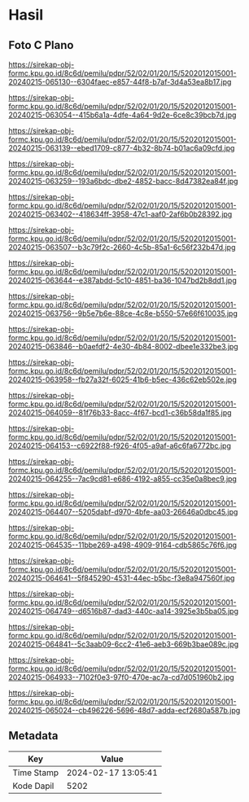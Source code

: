 # Hasil

## Foto C Plano

https://sirekap-obj-formc.kpu.go.id/8c6d/pemilu/pdpr/52/02/01/20/15/5202012015001-20240215-065130--6304faec-e857-44f8-b7af-3d4a53ea8b17.jpg

https://sirekap-obj-formc.kpu.go.id/8c6d/pemilu/pdpr/52/02/01/20/15/5202012015001-20240215-063054--415b6a1a-4dfe-4a64-9d2e-6ce8c39bcb7d.jpg

https://sirekap-obj-formc.kpu.go.id/8c6d/pemilu/pdpr/52/02/01/20/15/5202012015001-20240215-063139--ebed1709-c877-4b32-8b74-b01ac6a09cfd.jpg

https://sirekap-obj-formc.kpu.go.id/8c6d/pemilu/pdpr/52/02/01/20/15/5202012015001-20240215-063259--193a6bdc-dbe2-4852-bacc-8d47382ea84f.jpg

https://sirekap-obj-formc.kpu.go.id/8c6d/pemilu/pdpr/52/02/01/20/15/5202012015001-20240215-063402--418634ff-3958-47c1-aaf0-2af6b0b28392.jpg

https://sirekap-obj-formc.kpu.go.id/8c6d/pemilu/pdpr/52/02/01/20/15/5202012015001-20240215-063507--b3c79f2c-2660-4c5b-85a1-6c56f232b47d.jpg

https://sirekap-obj-formc.kpu.go.id/8c6d/pemilu/pdpr/52/02/01/20/15/5202012015001-20240215-063644--e387abdd-5c10-4851-ba36-1047bd2b8dd1.jpg

https://sirekap-obj-formc.kpu.go.id/8c6d/pemilu/pdpr/52/02/01/20/15/5202012015001-20240215-063756--9b5e7b6e-88ce-4c8e-b550-57e66f610035.jpg

https://sirekap-obj-formc.kpu.go.id/8c6d/pemilu/pdpr/52/02/01/20/15/5202012015001-20240215-063846--b0aefdf2-4e30-4b84-8002-dbee1e332be3.jpg

https://sirekap-obj-formc.kpu.go.id/8c6d/pemilu/pdpr/52/02/01/20/15/5202012015001-20240215-063958--fb27a32f-6025-41b6-b5ec-436c62eb502e.jpg

https://sirekap-obj-formc.kpu.go.id/8c6d/pemilu/pdpr/52/02/01/20/15/5202012015001-20240215-064059--81f76b33-8acc-4f67-bcd1-c36b58da1f85.jpg

https://sirekap-obj-formc.kpu.go.id/8c6d/pemilu/pdpr/52/02/01/20/15/5202012015001-20240215-064153--c6922f88-f926-4f05-a9af-a6c6fa6772bc.jpg

https://sirekap-obj-formc.kpu.go.id/8c6d/pemilu/pdpr/52/02/01/20/15/5202012015001-20240215-064255--7ac9cd81-e686-4192-a855-cc35e0a8bec9.jpg

https://sirekap-obj-formc.kpu.go.id/8c6d/pemilu/pdpr/52/02/01/20/15/5202012015001-20240215-064407--5205dabf-d970-4bfe-aa03-26646a0dbc45.jpg

https://sirekap-obj-formc.kpu.go.id/8c6d/pemilu/pdpr/52/02/01/20/15/5202012015001-20240215-064535--11bbe269-a498-4909-9164-cdb5865c76f6.jpg

https://sirekap-obj-formc.kpu.go.id/8c6d/pemilu/pdpr/52/02/01/20/15/5202012015001-20240215-064641--5f845290-4531-44ec-b5bc-f3e8a947560f.jpg

https://sirekap-obj-formc.kpu.go.id/8c6d/pemilu/pdpr/52/02/01/20/15/5202012015001-20240215-064749--d6516b87-dad3-440c-aa14-3925e3b5ba05.jpg

https://sirekap-obj-formc.kpu.go.id/8c6d/pemilu/pdpr/52/02/01/20/15/5202012015001-20240215-064841--5c3aab09-6cc2-41e6-aeb3-669b3bae089c.jpg

https://sirekap-obj-formc.kpu.go.id/8c6d/pemilu/pdpr/52/02/01/20/15/5202012015001-20240215-064933--7102f0e3-97f0-470e-ac7a-cd7d051960b2.jpg

https://sirekap-obj-formc.kpu.go.id/8c6d/pemilu/pdpr/52/02/01/20/15/5202012015001-20240215-065024--cb496226-5696-48d7-adda-ecf2680a587b.jpg


## Metadata

| Key        | Value               |
| ---------- | ------------------- |
| Time Stamp | 2024-02-17 13:05:41 |
| Kode Dapil | 5202                |



